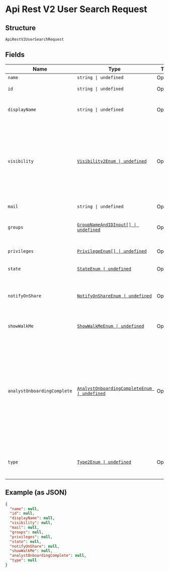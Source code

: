 
# Api Rest V2 User Search Request

## Structure

`ApiRestV2UserSearchRequest`

## Fields

| Name | Type | Tags | Description |
|  --- | --- | --- | --- |
| `name` | `string \| undefined` | Optional | Name of the user. |
| `id` | `string \| undefined` | Optional | The GUID of the user account to query |
| `displayName` | `string \| undefined` | Optional | A unique display name string for the user, usually their first and last name. |
| `visibility` | [`Visibility2Enum \| undefined`](/doc/models/visibility-2-enum.md) | Optional | Visibility of the user.<br><br>The visibility attribute is set to DEFAULT when creating a user. Setting this to DEFAULT makes a user visible to other users and user groups, and thus allows them to share objects<br>**Default**: `Visibility2Enum.DEFAULT` |
| `mail` | `string \| undefined` | Optional | email of the user account |
| `groups` | [`GroupNameAndIDInput[] \| undefined`](/doc/models/group-name-and-id-input.md) | Optional | A JSON array of group names or GUIDs or both. When both are given then id is considered |
| `privileges` | [`PrivilegeEnum[] \| undefined`](/doc/models/privilege-enum.md) | Optional | A JSON array of privileges assigned to the user |
| `state` | [`StateEnum \| undefined`](/doc/models/state-enum.md) | Optional | Status of user account. acitve or inactive. |
| `notifyOnShare` | [`NotifyOnShareEnum \| undefined`](/doc/models/notify-on-share-enum.md) | Optional | User preference for receiving email notifications when another ThoughtSpot user shares answers or pinboards. |
| `showWalkMe` | [`ShowWalkMeEnum \| undefined`](/doc/models/show-walk-me-enum.md) | Optional | The user preference for revisiting the onboarding experience. |
| `analystOnboardingComplete` | [`AnalystOnboardingCompleteEnum \| undefined`](/doc/models/analyst-onboarding-complete-enum.md) | Optional | ThoughtSpot provides an interactive guided walkthrough to onboard new users. The onboarding experience leads users through a set of actions to help users get started and accomplish their tasks quickly.<br><br>The users can turn off the Onboarding experience and access it again when they need assistance with the ThoughtSpot UI. |
| `type` | [`Type2Enum \| undefined`](/doc/models/type-2-enum.md) | Optional | Type of user. LOCAL_USER indicates that the user is created locally in the ThoughtSpot system. |

## Example (as JSON)

```json
{
  "name": null,
  "id": null,
  "displayName": null,
  "visibility": null,
  "mail": null,
  "groups": null,
  "privileges": null,
  "state": null,
  "notifyOnShare": null,
  "showWalkMe": null,
  "analystOnboardingComplete": null,
  "type": null
}
```

